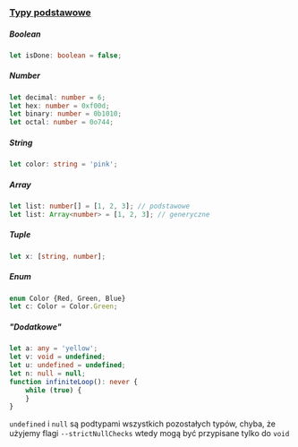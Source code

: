 ### [Typy podstawowe](https://www.typescriptlang.org/docs/handbook/basic-types.html)

##### Boolean
```ts
let isDone: boolean = false;
```

##### Number
```ts
let decimal: number = 6;
let hex: number = 0xf00d;
let binary: number = 0b1010;
let octal: number = 0o744;
```

##### String
```ts
let color: string = 'pink';
```

##### Array
```ts
let list: number[] = [1, 2, 3]; // podstawowe
let list: Array<number> = [1, 2, 3]; // generyczne
```

##### Tuple
```ts
let x: [string, number];
```

##### Enum
```ts
enum Color {Red, Green, Blue}
let c: Color = Color.Green;
```

##### "Dodatkowe"
```ts
let a: any = 'yellow';
let v: void = undefined;
let u: undefined = undefined;
let n: null = null;
function infiniteLoop(): never {
    while (true) {
    }
}
```

```undefined``` i ```null``` są podtypami wszystkich pozostałych typów, chyba, że użyjemy flagi ```--strictNullChecks``` wtedy mogą być przypisane tylko do ```void```